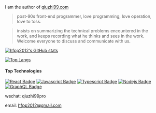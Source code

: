 I am the author of [qiuzhi99.com](https://www.qiuzhi99.com)

> post-90s front-end programmer, love programming, love operation, love to toss.

> insists on summarizing the technical problems encountered in the work, and keeps recording what he thinks and sees in the work. Welcome everyone to discuss and communicate with us.

[![hfpp2012's GitHub stats](https://github-readme-stats.vercel.app/api?username=hfpp2012)](https://github.com/hfpp2012)

[![Top Langs](https://github-readme-stats.vercel.app/api/top-langs/?username=hfpp2012)](https://github.com/hfpp2012)

#### Top Technologies

<!-- TODO: Make technologies links takes you to repositories -->

[![React Badge](https://img.shields.io/badge/-React-61DBFB?style=for-the-badge&labelColor=black&logo=react&logoColor=61DBFB)](#) [![Javascript Badge](https://img.shields.io/badge/-Javascript-F0DB4F?style=for-the-badge&labelColor=black&logo=javascript&logoColor=F0DB4F)](#) [![Typescript Badge](https://img.shields.io/badge/-Typescript-007acc?style=for-the-badge&labelColor=black&logo=typescript&logoColor=007acc)](#) [![Nodejs Badge](https://img.shields.io/badge/-Nodejs-3C873A?style=for-the-badge&labelColor=black&logo=node.js&logoColor=3C873A)](#) [![GraphQL Badge](https://img.shields.io/badge/-GraphQl-e535ab?style=for-the-badge&labelColor=black&logo=node.js&logoColor=e535ab)](#)

wechat: qiuzhi99pro

email: hfpp2012@gmail.com

